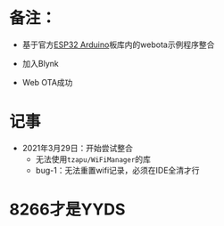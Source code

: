 # 备注：
- 基于官方[ESP32 Arduino](https://github.com/espressif/arduino-esp32/blob/master/libraries/ArduinoOTA/examples/OTAWebUpdater/OTAWebUpdater.ino)板库内的webota示例程序整合

- 加入Blynk
- Web OTA成功

# 记事
- 2021年3月29日：开始尝试整合
    - 无法使用`tzapu/WiFiManager`的库
    - bug-1：无法重置wifi记录，必须在IDE全清才行


# 8266才是YYDS